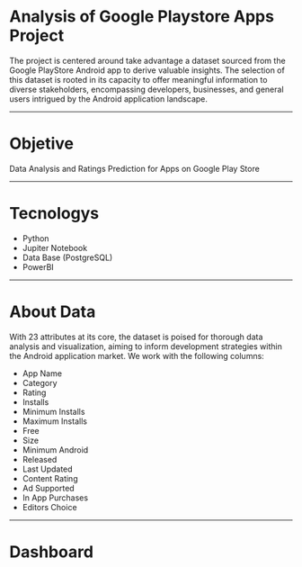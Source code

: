 # Analysis of Google Playstore Apps Project
The project is centered around take advantage a dataset sourced from the Google PlayStore Android app to derive valuable insights.
The selection of this dataset is rooted in its capacity to offer meaningful information to diverse stakeholders, encompassing developers, businesses, and general users intrigued by the Android application landscape.
***
# Objetive
Data Analysis and Ratings Prediction for Apps on Google Play Store
***
# Tecnologys
  - Python
  - Jupiter Notebook
  - Data Base (PostgreSQL)
  - PowerBI
***
# About Data
With 23 attributes at its core, the dataset is poised for thorough data analysis and visualization, aiming to inform development strategies within the Android application market.
We work with the following columns:
  * App Name
  * Category
  * Rating
  * Installs
  * Minimum Installs
  * Maximum Installs
  * Free
  * Size
  * Minimum Android
  * Released
  * Last Updated
  * Content Rating
  * Ad Supported
  * In App Purchases
  * Editors Choice
***
# Dashboard
